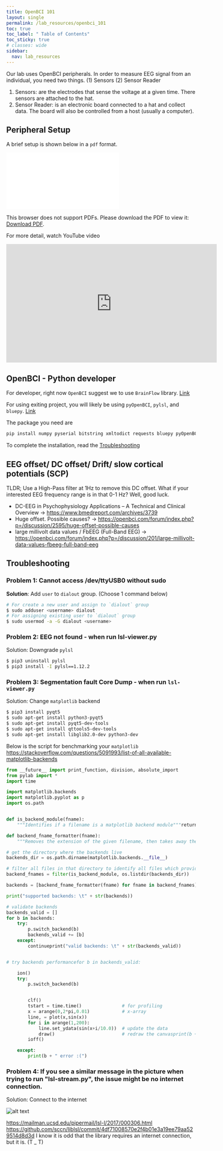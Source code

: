 ```yaml
---
title: OpenBCI 101
layout: single
permalink: /lab_resources/openbci_101
toc: true
toc_label: " Table of Contents"
toc_sticky: true
# classes: wide
sidebar:
  nav: lab_resources
---
```


Our lab uses OpenBCI peripherals. In order to measure EEG signal from an individual, you need two things. (1) Sensors (2) Sensor Reader

1. Sensors: are the electrodes that sense the voltage at a given time. There sensors are attached to the hat.
2. Sensor Reader: is an electronic board connected to a hat and collect data. The board will also be controlled from a host (usually a computer). 

## Peripheral Setup

A brief setup is shown below in a `pdf` format.

<object data="/assets/pdf/openbci_101/EEG-Electrode-Cap-Manual.pdf" type="application/pdf" width="700px" height="700px">
    <embed src="/assets/pdf/openbci_101/EEG-Electrode-Cap-Manual.pdf">
        <p>This browser does not support PDFs. Please download the PDF to view it: <a href="/assets/pdf/openbci_101/EEG-Electrode-Cap-Manual.pdf">Download PDF</a>.</p>
    </embed>
</object>

For more detail, watch YouTube video

<iframe width="560" height="315" src="https://www.youtube.com/embed/r4JmfPZzc-E" title="YouTube video player" frameborder="0" allow="accelerometer; autoplay; clipboard-write; encrypted-media; gyroscope; picture-in-picture" allowfullscreen></iframe>

## OpenBCI - Python developer

For developer, right now `OpenBCI` suggest we to use `BrainFlow` library. [Link](https://docs.openbci.com/ForDevelopers/SoftwareDevelopment/)

For using exiting project, you will likely be using `pyOpenBCI`, `pylsl`, and `bluepy`. [Link](https://docs.openbci.com/Deprecated/Python/)

The package you need are

```sh
pip install numpy pyserial bitstring xmltodict requests bluepy pyOpenBCI pylsl==1.12.2
```

To complete the installation, read the [Troubleshooting](#troubleshooting)

## EEG offset/ DC offset/ Drift/ slow cortical potentials (SCP)

TLDR; Use a High-Pass filter at 1Hz to remove this DC offset. What if your interested EEG frequency range is in that 0-1 Hz? Well, good luck.
- DC-EEG in Psychophysiology Applications – A Technical and Clinical Overview -> <https://www.bmedreport.com/archives/3739>
- Huge offset. Possible causes? -> <https://openbci.com/forum/index.php?p=/discussion/2595/huge-offset-possible-causes>
- large millivolt data values / FbEEG (Full-Band EEG) -> <https://openbci.com/forum/index.php?p=/discussion/201/large-millivolt-data-values-fbeeg-full-band-eeg>

## Troubleshooting

### Problem 1: Cannot access /dev/ttyUSB0 without sudo
**Solution**: Add `user` to `dialout` group. (Choose 1 command below)

```sh
# For create a new user and assign to `dialout` group
$ sudo adduser <username> dialout
# For assigning existing user to `dialout` group
$ sudo usermod -a -G dialout <username> 
```

### Problem 2: EEG not found - when run lsl-viewer.py
Solution: Downgrade `pylsl`

```sh
$ pip3 uninstall pylsl
$ pip3 install -I pylsl==1.12.2
```

### Problem 3: Segmentation fault Core Dump - when run `lsl-viewer.py`
Solution: Change `matplotlib` backend

```sh
$ pip3 install pyqt5  
$ sudo apt-get install python3-pyqt5  
$ sudo apt-get install pyqt5-dev-tools
$ sudo apt-get install qttools5-dev-tools
$ sudo apt-get install libglib2.0-dev python3-dev
```

Below is the script for benchmarking your `matplotlib`
<https://stackoverflow.com/questions/5091993/list-of-all-available-matplotlib-backends>

```python
from __future__ import print_function, division, absolute_import
from pylab import *
import time

import matplotlib.backends
import matplotlib.pyplot as p
import os.path


def is_backend_module(fname):
    """Identifies if a filename is a matplotlib backend module"""return fname.startswith('backend_') and fname.endswith('.py')

def backend_fname_formatter(fname): 
    """Removes the extension of the given filename, then takes away the leading 'backend_'."""return os.path.splitext(fname)[0][8:]

# get the directory where the backends live
backends_dir = os.path.dirname(matplotlib.backends.__file__)

# filter all files in that directory to identify all files which provide a backend
backend_fnames = filter(is_backend_module, os.listdir(backends_dir))

backends = [backend_fname_formatter(fname) for fname in backend_fnames]

print("supported backends: \t" + str(backends))

# validate backends
backends_valid = []
for b in backends:
    try:
        p.switch_backend(b)
        backends_valid += [b]
    except:
        continueprint("valid backends: \t" + str(backends_valid))


# try backends performancefor b in backends_valid:

    ion()
    try:
        p.switch_backend(b)


        clf()
        tstart = time.time()               # for profiling
        x = arange(0,2*pi,0.01)            # x-array
        line, = plot(x,sin(x))
        for i in arange(1,200):
            line.set_ydata(sin(x+i/10.0))  # update the data
            draw()                         # redraw the canvasprint(b + ' FPS: \t' , 200/(time.time()-tstart))
        ioff()

    except:
        print(b + " error :(")
```

### Problem 4: If you see a similar message in the picture when trying to run "lsl-stream.py", the issue might be no internet connection.
Solution: Connect to the internet

![alt text](/assets/images/openbci_101/problem4.png)

<https://mailman.ucsd.edu/pipermail/lsl-l/2017/000306.html>
<https://github.com/sccn/liblsl/commit/4df71008570e2f4b01e3a19ee79aa529514d8d3d>
I know it is odd that the library requires an internet connection, but it is. (T _ T)